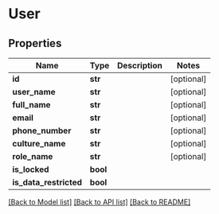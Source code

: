 # User

## Properties
Name | Type | Description | Notes
------------ | ------------- | ------------- | -------------
**id** | **str** |  | [optional] 
**user_name** | **str** |  | [optional] 
**full_name** | **str** |  | [optional] 
**email** | **str** |  | [optional] 
**phone_number** | **str** |  | [optional] 
**culture_name** | **str** |  | [optional] 
**role_name** | **str** |  | [optional] 
**is_locked** | **bool** |  | 
**is_data_restricted** | **bool** |  | 

[[Back to Model list]](../README.md#documentation-for-models) [[Back to API list]](../README.md#documentation-for-api-endpoints) [[Back to README]](../README.md)


